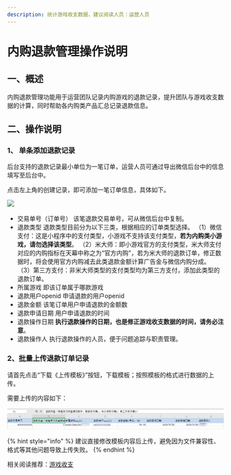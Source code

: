 ```yaml
---
description: 统计游戏收支数据，建议阅读人员：运营人员
---
```


# 内购退款管理操作说明

## 一、概述

内购退款管理功能用于运营团队记录内购游戏的退款记录，提升团队与游戏收支数据的计算，同时帮助各内购类产品汇总记录退款信息。

## 二、操作说明

### **1、 单条添加退款记录**

后台支持的退款记录最小单位为一笔订单，运营人员可通过导出微信后台中的信息填写至后台中。

点击左上角的创建记录，即可添加一笔订单信息，具体如下。

![](https://cdn.61week.com/tianmu/doc/index/image/general-function/revenue/2.jpg)

* 交易单号（订单号） 该笔退款交易单号，可从微信后台中复制。
* 退款类型 退款类型目前分为以下三类，根据相应的订单类型选择。 （1）微信支付：这是小程序中的支付类型，小游戏不支持该支付类型，**若为内购类小游戏，请勿选择该类型**。 （2）米大师：即小游戏官方的支付类型，米大师支付对应的内购指标在天幕中称之为“官方内购”，若为米大师的退款订单，修正数据时，将会使用官方内购减去此类退款金额计算广告金与微信内购分成。 （3）第三方支付：非米大师类型的支付类型均为第三方支付，添加此类型的退款订单。
* 所属游戏 即该订单属于哪款游戏
* 退款用户openid 申请退款的用户openid
* 退款金额 该笔订单用户申请退款的金额数
* 退款申请日期 用户申请退款的时间
* 退款操作日期 **执行退款操作的日期，也是修正游戏收支数据的时间，请务必注意**。
* 退款操作人 执行退款操作的人员，便于问题追踪与职责管理。

### **2、批量上传退款订单记录**

请首先点击“下载《上传模板》”按钮，下载模板；按照模板的格式进行数据的上传。

需要上传的内容如下：

![](../../.gitbook/assets/image%20%28291%29.png)

{% hint style="info" %}
建议直接修改模板内容后上传，避免因为文件兼容性、格式等其他问题导致上传失败。
{% endhint %}

相关阅读推荐：[游戏收支](./)

